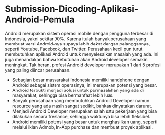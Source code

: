 # Submission-Dicoding-Aplikasi-Android-Pemula

Android merupakan sistem operasi mobile dengan pengguna terbesar di Indonesia, yakni sekitar 90%. Karena itulah banyak perusahaan yang membuat versi Android-nya supaya lebih dekat dengan pelanggannya, seperti Youtube, Facebook, dan Twitter. Perusahaan kecil pun turut membutuhkan aplikasi Android untuk menyelesaikan masalah yang ada. Ini juga menandakan bahwa kebutuhan akan Android developer semakin meningkat. Tak heran, profesi Android developer merupakan 1 dari 5 profesi yang paling diincar perusahaan.

* Sebagian besar masyarakat Indonesia memiliki handphone dengan Android sebagai sistem operasinya, ini merupakan potensi yang besar.
* Android terbukti menjadi solusi untuk permasalahan yang ada di masyarakat, sehingga bisa bermanfaat lebih luas.
* Banyak perusahaan yang membutuhkan Android Developer namun resource yang ada masih sangat sedikit, bahkan dinyatakan darurat.
* Menjadi Android Developer merupakan salah satu pekerjaan yang bisa dilakukan secara freelance, sehingga waktunya bisa lebih fleksibel.
* Android memiliki potensi yang besar untuk menghasilkan uang, seperti melalui iklan Admob, In-App purchase dan membuat proyek aplikasi.
